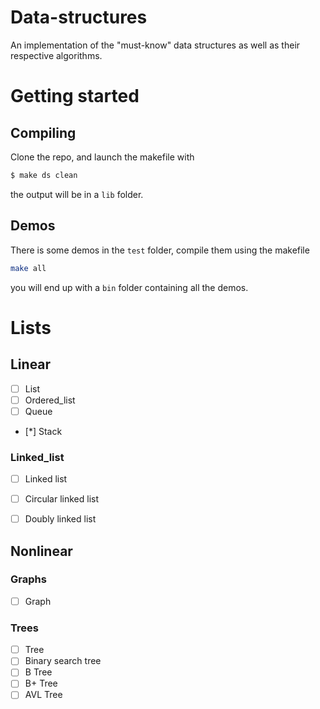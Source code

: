 # Data-structures
An implementation of the "must-know" data structures as well as their respective algorithms.

# Getting started
## Compiling
Clone the repo, and launch the makefile with 
```bash
$ make ds clean
```
the output will be in a `lib` folder.
## Demos
There is some demos in the `test` folder, compile them using the makefile
```bash
make all
```
you will end up with a `bin` folder containing all the demos.
# Lists
## Linear
- [ ] List
- [ ] Ordered_list
- [ ] Queue
- [*] Stack
### Linked_list
- [ ] Linked list
- [ ] Circular linked list
- [ ] Doubly linked list


## Nonlinear
### Graphs
- [ ] Graph
### Trees
- [ ] Tree
- [ ] Binary search tree
- [ ] B Tree
- [ ] B+ Tree
- [ ] AVL Tree
